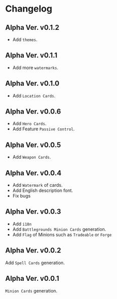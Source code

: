 # Changelog

## Alpha Ver. v0.1.2
- Add `themes`.

## Alpha Ver. v0.1.1
- Add more `watermarks`.

## Alpha Ver. v0.1.0
- Add `Location Cards`.

## Alpha Ver. v0.0.6
- Add `Hero Cards`.
- Add Feature `Passive Control`.

## Alpha Ver. v0.0.5
- Add `Weapon Cards`.

## Alpha Ver. v0.0.4
- Add `Watermark` of cards.
- Add English description font.
- Fix bugs

## Alpha Ver. v0.0.3
- Add `i18n`
- Add `Battlegrounds Minion Cards` generation.
- Add `Flag` of Minions such as `Tradeable` or `Forge`

## Alpha Ver. v0.0.2
Add `Spell Cards` generation.

## Alpha Ver. v0.0.1
`Minion Cards` generation.